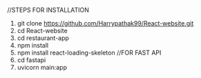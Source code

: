 //STEPS FOR INSTALLATION
1. git clone https://github.com/Harrypathak99/React-website.git
2. cd React-website
3. cd restaurant-app
4. npm install
5. npm install react-loading-skeleton
//FOR FAST API
1. cd fastapi
2. uvicorn main:app
   
